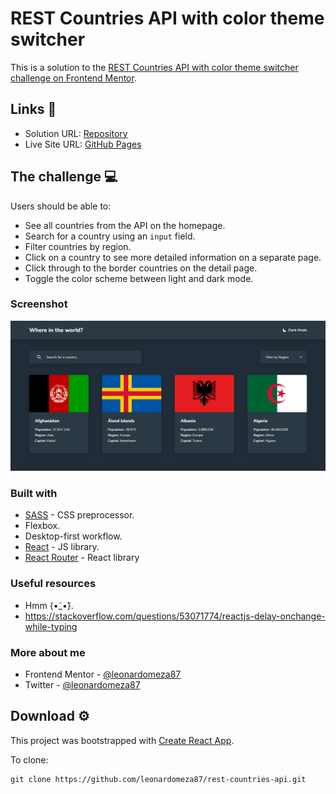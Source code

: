 # REST Countries API with color theme switcher

This is a solution to the [REST Countries API with color theme switcher challenge on Frontend Mentor](https://www.frontendmentor.io/challenges/rest-countries-api-with-color-theme-switcher-5cacc469fec04111f7b848ca).

## Links 🔗

- Solution URL: [Repository](https://github.com/leonardomeza87/rest-countries-api)
- Live Site URL: [GitHub Pages](https://leonardomeza87.github.io/rest-countries-api)

## The challenge 💻

Users should be able to:

- See all countries from the API on the homepage.
- Search for a country using an `input` field.
- Filter countries by region.
- Click on a country to see more detailed information on a separate page.
- Click through to the border countries on the detail page.
- Toggle the color scheme between light and dark mode.

### Screenshot

![Screenshot](./src/images/screenshot.png)

### Built with

- [SASS](https://sass-lang.com) - CSS preprocessor.
- Flexbox.
- Desktop-first workflow.
- [React](https://reactjs.org) - JS library.
- [React Router](https://reactrouter.com) - React library

### Useful resources

- Hmm {•̃\_•̃}.
- https://stackoverflow.com/questions/53071774/reactjs-delay-onchange-while-typing

### More about me

- Frontend Mentor - [@leonardomeza87](https://www.frontendmentor.io/profile/leonardomeza87)
- Twitter - [@leonardomeza87](https://www.twitter.com/leonardomeza87)

## Download ⚙️

This project was bootstrapped with [Create React App](https://github.com/facebook/create-react-app).

To clone:

```
git clone https://github.com/leonardomeza87/rest-countries-api.git
```
